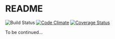 # README

![Build Status](https://codeship.com/projects/<a54d8110-ec4c-0135-9688-6eaa099eb415>/status?branch=master)
[![Code Climate](https://codeclimate.com/github/<jm02169>/<blades-dashboard>/badges/gpa.svg)](https://codeclimate.com/github/<jm02169>/<blades-dashboard>)
[![Coverage Status](https://coveralls.io/repos/github/<jm02169>/<blades-dashboard>/badge.svg?branch=master)](https://coveralls.io/github/<jm02169>/<blades-dashboard>?branch=master)

To be continued...
